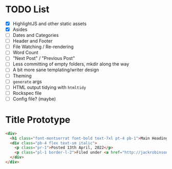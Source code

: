 # TODO List

* [x] HighlightJS and other static assets
* [x] Asides
* [ ] Dates and Categories
* [ ] Header and Footer
* [ ] File Watching / Re-rendering
* [ ] Word Count
* [ ] "Next Post" / "Previous Post"
* [ ] Less committing of empty folders, mkdir along the way
* [ ] A bit more sane templating/writer design
* [ ] Theming
* [ ] `generate` args
* [ ] HTML output tidying with `htmltidy`
* [ ] Rockspec file
* [ ] Config file? (maybe)

# Title Prototype

```html
<div>
  <h1 class="font-montserrat font-bold text-7xl pt-4 pb-1">Main Heading</h1>
  <div class="pb-4 flex text-sm italic">
    <p class="pr-1">Posted 13th April, 2022</p>
    <p class="pl-1 border-l-2">Filed under <a href="http://jackrobinson.co.nz" class="text-rose-500 no-underline hover:underline">Examples</a></p>
  </div>
</div>
```
